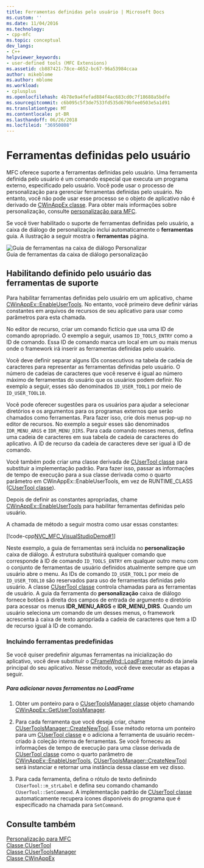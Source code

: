 ```yaml
---
title: Ferramentas definidas pelo usuário | Microsoft Docs
ms.custom: ''
ms.date: 11/04/2016
ms.technology:
- cpp-mfc
ms.topic: conceptual
dev_langs:
- C++
helpviewer_keywords:
- user-defined tools (MFC Extensions)
ms.assetid: cb887421-78ce-4652-bc67-96a53984ccaa
author: mikeblome
ms.author: mblome
ms.workload:
- cplusplus
ms.openlocfilehash: 4b78e9a4fefad884f4ac683cd0c7f18688a5bdfe
ms.sourcegitcommit: c6b095c5f3de7533fd535d679bfee0503e5a1d91
ms.translationtype: MT
ms.contentlocale: pt-BR
ms.lasthandoff: 06/26/2018
ms.locfileid: "36950808"
---
```

# <a name="user-defined-tools"></a>Ferramentas definidas pelo usuário
MFC oferece suporte a ferramentas definidas pelo usuário. Uma ferramenta definida pelo usuário é um comando especial que executa um programa externo, especificado pelo usuário. Você pode usar o processo de personalização para gerenciar ferramentas definidas pelo usuário. No entanto, você não pode usar esse processo se o objeto de aplicativo não é derivado de [CWinAppEx classe](../mfc/reference/cwinappex-class.md). Para obter mais informações sobre personalização, consulte [personalização para MFC](../mfc/customization-for-mfc.md).  
  
 Se você tiver habilitado o suporte de ferramentas definidas pelo usuário, a caixa de diálogo de personalização inclui automaticamente o **ferramentas** guia. A ilustração a seguir mostra o **ferramentas** página.  
  
 ![Guia de ferramentas na caixa de diálogo Personalizar](../mfc/media/custdialogboxtoolstab.png "custdialogboxtoolstab")  
Guia de ferramentas da caixa de diálogo personalização  
  
## <a name="enabling-user-defined-tools-support"></a>Habilitando definido pelo usuário das ferramentas de suporte  
 Para habilitar ferramentas definidas pelo usuário em um aplicativo, chame [CWinAppEx::EnableUserTools](../mfc/reference/cwinappex-class.md#enableusertools). No entanto, você primeiro deve definir várias constantes em arquivos de recursos de seu aplicativo para usar como parâmetros para esta chamada.  
  
 No editor de recurso, criar um comando fictício que usa uma ID de comando apropriado. O exemplo a seguir, usamos `ID_TOOLS_ENTRY` como a ID de comando. Essa ID de comando marca um local em um ou mais menus onde o framework irá inserir as ferramentas definidas pelo usuário.  
  
 Você deve definir separar alguns IDs consecutivos na tabela de cadeia de caracteres para representar as ferramentas definidas pelo usuário. O número de cadeias de caracteres que você reserve é igual ao número máximo de ferramentas do usuário que os usuários podem definir. No exemplo a seguir, esses são denominados `ID_USER_TOOL1` por meio de `ID_USER_TOOL10`.  
  
 Você pode oferecer sugestões para os usuários para ajudar a selecionar diretórios e os argumentos para os programas externos que serão chamados como ferramentas. Para fazer isso, crie dois menus pop-up no editor de recursos. No exemplo a seguir esses são denominados `IDR_MENU_ARGS` e `IDR_MENU_DIRS`. Para cada comando nesses menus, defina uma cadeia de caracteres em sua tabela de cadeia de caracteres do aplicativo. A ID de recurso da cadeia de caracteres deve ser igual à ID de comando.  
  
 Você também pode criar uma classe derivada de [CUserTool classe](../mfc/reference/cusertool-class.md) para substituir a implementação padrão. Para fazer isso, passar as informações de tempo de execução para a sua classe derivada como o quarto parâmetro em CWinAppEx::EnableUserTools, em vez de RUNTIME_CLASS ([CUserTool classe](../mfc/reference/cusertool-class.md)).  
  
 Depois de definir as constantes apropriadas, chame [CWinAppEx::EnableUserTools](../mfc/reference/cwinappex-class.md#enableusertools) para habilitar ferramentas definidas pelo usuário.  
  
 A chamada de método a seguir mostra como usar essas constantes:  
  
 [!code-cpp[NVC_MFC_VisualStudioDemo#1](../mfc/codesnippet/cpp/user-defined-tools_1.cpp)]  
  
 Neste exemplo, a guia de ferramentas será incluída no **personalização** caixa de diálogo. A estrutura substituirá qualquer comando que corresponde à ID de comando `ID_TOOLS_ENTRY` em qualquer outro menu com o conjunto de ferramentas de usuário definidos atualmente sempre que um usuário abre o menu. As IDs de comando `ID_USER_TOOL1` por meio de `ID_USER_TOOL10` são reservados para uso de ferramentas definidas pelo usuário. A classe [CUserTool classe](../mfc/reference/cusertool-class.md) controla chamadas para as ferramentas de usuário. A guia da ferramenta do **personalização** caixa de diálogo fornece botões à direita dos campos de entrada de argumento e diretório para acessar os menus **IDR_MENU_ARGS** e **IDR_MENU_DIRS**. Quando um usuário seleciona um comando de um desses menus, o framework acrescenta à caixa de texto apropriada a cadeia de caracteres que tem a ID de recurso igual à ID de comando.  
  
### <a name="including-predefined-tools"></a>Incluindo ferramentas predefinidas  
 Se você quiser predefinir algumas ferramentas na inicialização do aplicativo, você deve substituir o [CFrameWnd::LoadFrame](../mfc/reference/cframewnd-class.md#loadframe) método da janela principal do seu aplicativo. Nesse método, você deve executar as etapas a seguir.  
  
##### <a name="to-add-new-tools-in-loadframe"></a>Para adicionar novas ferramentas no LoadFrame  
  
1.  Obter um ponteiro para o [CUserToolsManager classe](../mfc/reference/cusertoolsmanager-class.md) objeto chamando [CWinAppEx::GetUserToolsManager](../mfc/reference/cwinappex-class.md#getusertoolsmanager).  
  
2.  Para cada ferramenta que você deseja criar, chame [CUserToolsManager::CreateNewTool](../mfc/reference/cusertoolsmanager-class.md#createnewtool). Esse método retorna um ponteiro para um [CUserTool classe](../mfc/reference/cusertool-class.md) e o adiciona a ferramenta de usuário recém-criado à coleção interna de ferramentas. Se você forneceu as informações de tempo de execução para uma classe derivada de [CUserTool classe](../mfc/reference/cusertool-class.md) como o quarto parâmetro de [CWinAppEx::EnableUserTools](../mfc/reference/cwinappex-class.md#enableusertools), [CUserToolsManager::CreateNewTool](../mfc/reference/cusertoolsmanager-class.md#createnewtool) será instanciar e retornar uma instância dessa classe em vez disso.  
  
3.  Para cada ferramenta, defina o rótulo de texto definindo `CUserTool::m_strLabel` e defina seu comando chamando `CUserTool::SetCommand`. A implementação padrão de [CUserTool classe](../mfc/reference/cusertool-class.md) automaticamente recupera ícones disponíveis do programa que é especificado na chamada para `SetCommand`.  
  
## <a name="see-also"></a>Consulte também  
 [Personalização para MFC](../mfc/customization-for-mfc.md)   
 [Classe CUserTool](../mfc/reference/cusertool-class.md)   
 [Classe CUserToolsManager](../mfc/reference/cusertoolsmanager-class.md)   
 [Classe CWinAppEx](../mfc/reference/cwinappex-class.md)




